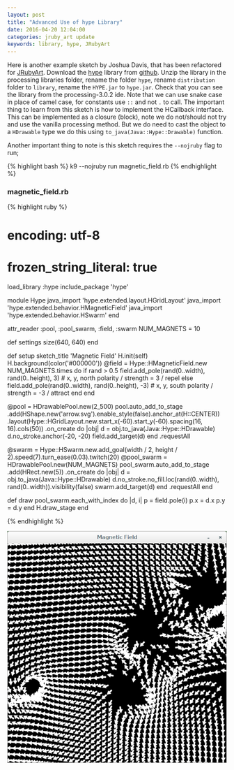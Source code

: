 ```yaml
---
layout: post
title: "Advanced Use of hype Library"
date: 2016-04-20 12:04:00
categories: jruby_art update
keywords: library, hype, JRubyArt
---
```


Here is another example sketch by Joshua Davis, that has been refactored for [JRubyArt][jruby_art]. Download the [hype][hype_library] library from [github][hype_library]. Unzip the library in the processing libraries folder, rename the folder `hype`, rename `distribution` folder to `library`, rename the `HYPE.jar` to `hype.jar`. Check that you can see the library from the processing-3.0.2 ide. Note that we can use snake case in place of camel case, for constants use `::` and not `.` to call. The important thing to learn from this sketch is how to implement the HCallback interface. This can be implemented as a closure (block), note we do not/should not try and use the vanilla processing method. But we do need to cast the object to a `HDrawable` type we do this using `to_java(Java::Hype::Drawable)` function.

Another important thing to note is this sketch requires the `--nojruby` flag to run;

{% highlight bash %}
k9 --nojruby run magnetic_field.rb
{% endhighlight %}

### magnetic_field.rb ###

{% highlight ruby %}
# encoding: utf-8
# frozen_string_literal: true
load_library :hype
include_package 'hype'

module Hype
  java_import 'hype.extended.layout.HGridLayout'
  java_import 'hype.extended.behavior.HMagneticField'
  java_import 'hype.extended.behavior.HSwarm'
end

attr_reader :pool, :pool_swarm, :field, :swarm
NUM_MAGNETS = 10

def settings
  size(640, 640)
end

def setup
  sketch_title 'Magnetic Field'
  H.init(self)
  H.background(color('#000000'))
  @field = Hype::HMagneticField.new
  NUM_MAGNETS.times do
    if rand > 0.5
      field.add_pole(rand(0..width), rand(0..height), 3) # x, y, north polarity / strength =  3 / repel
    else
      field.add_pole(rand(0..width), rand(0..height), -3) # x, y, south polarity / strength = -3 / attract
    end
  end

  @pool = HDrawablePool.new(2_500)
  pool.auto_add_to_stage
      .add(HShape.new('arrow.svg').enable_style(false).anchor_at(H::CENTER))
      .layout(Hype::HGridLayout.new.start_x(-60).start_y(-60).spacing(16, 16).cols(50))
      .on_create do |obj|
        d = obj.to_java(Java::Hype::HDrawable)
        d.no_stroke.anchor(-20, -20)
        field.add_target(d)
      end
      .requestAll

  @swarm = Hype::HSwarm.new.add_goal(width / 2, height / 2).speed(7).turn_ease(0.03).twitch(20)
  @pool_swarm = HDrawablePool.new(NUM_MAGNETS)
  pool_swarm.auto_add_to_stage
            .add(HRect.new(5))
            .on_create do |obj|
              d = obj.to_java(Java::Hype::HDrawable)
              d.no_stroke.no_fill.loc(rand(0..width), rand(0..width)).visibility(false)
              swarm.add_target(d)
            end
            .requestAll
end

def draw
  pool_swarm.each_with_index do |d, i|
    p = field.pole(i)
    p.x = d.x
    p.y = d.y
  end
  H.draw_stage
end

{% endhighlight %}

<img src="/assets/magnetic.png" />

[jruby_art]:https://ruby-processing.github.io/index.html
[hype_library]:https://github.com/hype/HYPE_Processing
